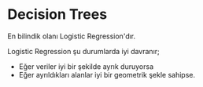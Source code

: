 # Decision Trees

En bilindik olanı Logistic Regression'dır.

Logistic Regression şu durumlarda iyi davranır;

- Eğer veriler iyi bir şekilde ayrık duruyorsa
- Eğer ayrıldıkları alanlar iyi bir geometrik şekle sahipse. 

# 
